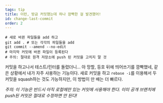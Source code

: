 ```yaml
---
tags: tip
title: 이런, 방금 커밋했는데 하나 깜빡한 걸 발견했어!
id: change-last-commit
order: 2
---
```


```git
# 새로 바뀐 파일들을 add 하고
git add . # 또는 각각의 파일들을 add
git commit --amend --no-edit
# 마지막 커밋에 바뀐 파일이 등록된다
# 주의: 절대로 원격 저장소에 push 된 커밋을 고치지 말 것
```

커밋을 하고나서 테스트/린터를 돌렸더니... 아 망할, 등호 뒤에 띄어쓰기를 깜빡했네, 같은 상황에서 내가 자주 사용하는 기능이다. 새로 커밋을 하고 `rebase -i`를 이용해서 두 커밋을 squash하는 것도 가능하지만, 이 방법이 만 배는 더 빠르다.

*주의: 이 기능은 반드시 아직 로컬에만 있는 커밋에 사용해야 한다. 이미 공개 브랜치에 push된 커밋은 절대로 수정하면 안 된다!*